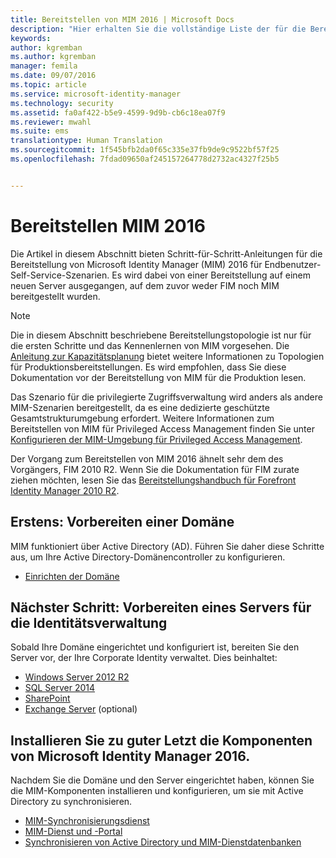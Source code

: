 ```yaml
---
title: Bereitstellen von MIM 2016 | Microsoft Docs
description: "Hier erhalten Sie die vollständige Liste der für die Bereitstellung von Microsoft Identity Manager 2016 notwendigen Schritte, von der Vorbereitung der Umgebung bis zur Konfiguration der Portale."
keywords: 
author: kgremban
ms.author: kgremban
manager: femila
ms.date: 09/07/2016
ms.topic: article
ms.service: microsoft-identity-manager
ms.technology: security
ms.assetid: fa0af422-b5e9-4599-9d9b-cb6c18ea07f9
ms.reviewer: mwahl
ms.suite: ems
translationtype: Human Translation
ms.sourcegitcommit: 1f545bfb2da0f65c335e37fb9de9c9522bf57f25
ms.openlocfilehash: 7fdad09650af245157264778d2732ac4327f25b5


---
```


# <a name="deploy-mim-2016"></a>Bereitstellen MIM 2016
Die Artikel in diesem Abschnitt bieten Schritt-für-Schritt-Anleitungen für die Bereitstellung von Microsoft Identity Manager (MIM) 2016 für Endbenutzer-Self-Service-Szenarien. Es wird dabei von einer Bereitstellung auf einem neuen Server ausgegangen, auf dem zuvor weder FIM noch MIM bereitgestellt wurden.

> [!NOTE]
> Die in diesem Abschnitt beschriebene Bereitstellungstopologie ist nur für die ersten Schritte und das Kennenlernen von MIM vorgesehen.  Die [Anleitung zur Kapazitätsplanung](/microsoft-identity-manager/plan-design/capacity-planning-guide) bietet weitere Informationen zu Topologien für Produktionsbereitstellungen.  Es wird empfohlen, dass Sie diese Dokumentation vor der Bereitstellung von MIM für die Produktion lesen.

Das Szenario für die privilegierte Zugriffsverwaltung wird anders als andere MIM-Szenarien bereitgestellt, da es eine dedizierte geschützte Gesamtstrukturumgebung erfordert.  Weitere Informationen zum Bereitstellen von MIM für Privileged Access Management finden Sie unter [Konfigurieren der MIM-Umgebung für Privileged Access Management](/microsoft-identity-manager/pam/configuring-mim-environment-for-pam).

Der Vorgang zum Bereitstellen von MIM 2016 ähnelt sehr dem des Vorgängers, FIM 2010 R2. Wenn Sie die Dokumentation für FIM zurate ziehen möchten, lesen Sie das [Bereitstellungshandbuch für Forefront Identity Manager 2010 R2](https://technet.microsoft.com/library/jj134310).

## <a name="first-prepare-a-domain"></a>Erstens: Vorbereiten einer Domäne
MIM funktioniert über Active Directory (AD). Führen Sie daher diese Schritte aus, um Ihre Active Directory-Domänencontroller zu konfigurieren.
- [Einrichten der Domäne](preparing-domain.md)

## <a name="next-prepare-an-identity-management-server"></a>Nächster Schritt: Vorbereiten eines Servers für die Identitätsverwaltung
Sobald Ihre Domäne eingerichtet und konfiguriert ist, bereiten Sie den Server vor, der Ihre Corporate Identity verwaltet. Dies beinhaltet:
- [Windows Server 2012 R2](prepare-server-ws2012r2.md)
- [SQL Server 2014](prepare-server-sql2014.md)
- [SharePoint](prepare-server-sharepoint.md)
- [Exchange Server](prepare-server-exchange.md) (optional)

## <a name="finally-install-microsoft-identity-manager-2016-components"></a>Installieren Sie zu guter Letzt die Komponenten von Microsoft Identity Manager 2016.
Nachdem Sie die Domäne und den Server eingerichtet haben, können Sie die MIM-Komponenten installieren und konfigurieren, um sie mit Active Directory zu synchronisieren.
- [MIM-Synchronisierungsdienst](install-mim-sync.md)
- [MIM-Dienst und -Portal](install-mim-service-portal.md)
- [Synchronisieren von Active Directory und MIM-Dienstdatenbanken](install-mim-sync-ad-service.md)



<!--HONumber=Nov16_HO2-->


